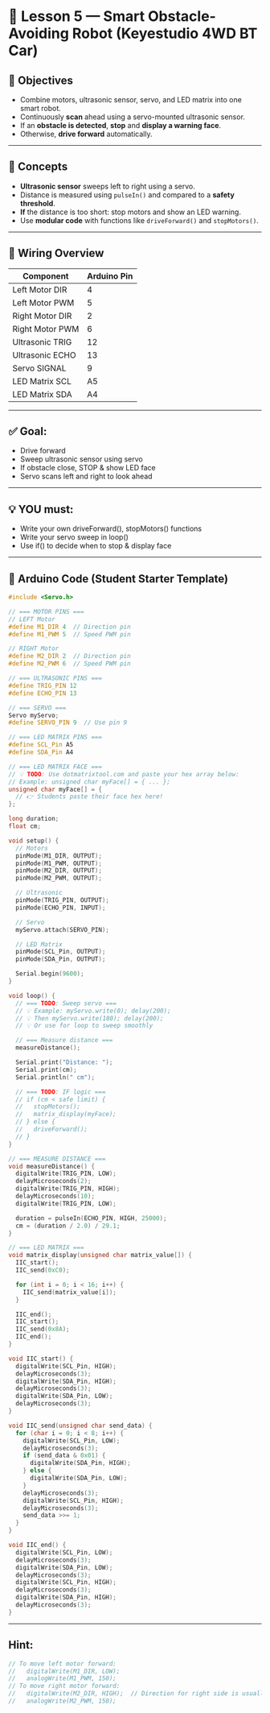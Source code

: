 # 🤖 Lesson 5 — Smart Obstacle-Avoiding Robot (Keyestudio 4WD BT Car)

## 🎯 Objectives
- Combine motors, ultrasonic sensor, servo, and LED matrix into one smart robot.
- Continuously **scan** ahead using a servo-mounted ultrasonic sensor.
- If an **obstacle is detected**, **stop** and **display a warning face**.
- Otherwise, **drive forward** automatically.

---

## 🧠 Concepts

- **Ultrasonic sensor** sweeps left to right using a servo.
- Distance is measured using `pulseIn()` and compared to a **safety threshold**.
- **If** the distance is too short: stop motors and show an LED warning.
- Use **modular code** with functions like `driveForward()` and `stopMotors()`.

---

## 🔌 Wiring Overview

| Component         | Arduino Pin   |
|------------------|---------------|
| Left Motor DIR    | 4             |
| Left Motor PWM    | 5             |
| Right Motor DIR   | 2             |
| Right Motor PWM   | 6             |
| Ultrasonic TRIG   | 12            |
| Ultrasonic ECHO   | 13            |
| Servo SIGNAL      | 9             |
| LED Matrix SCL    | A5            |
| LED Matrix SDA    | A4            |
---

## ✅ Goal:
  - Drive forward
  - Sweep ultrasonic sensor using servo
  - If obstacle close, STOP & show LED face
  - Servo scans left and right to look ahead
    
---
## 💡 YOU must:
  - Write your own driveForward(), stopMotors() functions
  - Write your servo sweep in loop()
  - Use if() to decide when to stop & display face
    
---
## 💾 Arduino Code (Student Starter Template)
```cpp
#include <Servo.h>

// === MOTOR PINS ===
// LEFT Motor
#define M1_DIR 4  // Direction pin
#define M1_PWM 5  // Speed PWM pin

// RIGHT Motor
#define M2_DIR 2  // Direction pin
#define M2_PWM 6  // Speed PWM pin

// === ULTRASONIC PINS ===
#define TRIG_PIN 12
#define ECHO_PIN 13

// === SERVO ===
Servo myServo;
#define SERVO_PIN 9  // Use pin 9

// === LED MATRIX PINS ===
#define SCL_Pin A5
#define SDA_Pin A4

// === LED MATRIX FACE ===
// 💡 TODO: Use dotmatrixtool.com and paste your hex array below:
// Example: unsigned char myFace[] = { ... };
unsigned char myFace[] = { 
  // 👉 Students paste their face hex here!
};

long duration;
float cm;

void setup() {
  // Motors
  pinMode(M1_DIR, OUTPUT);
  pinMode(M1_PWM, OUTPUT);
  pinMode(M2_DIR, OUTPUT);
  pinMode(M2_PWM, OUTPUT);

  // Ultrasonic
  pinMode(TRIG_PIN, OUTPUT);
  pinMode(ECHO_PIN, INPUT);

  // Servo
  myServo.attach(SERVO_PIN);

  // LED Matrix
  pinMode(SCL_Pin, OUTPUT);
  pinMode(SDA_Pin, OUTPUT);

  Serial.begin(9600);
}

void loop() {
  // === TODO: Sweep servo ===
  // 💡 Example: myServo.write(0); delay(200);
  // 💡 Then myServo.write(180); delay(200);
  // 💡 Or use for loop to sweep smoothly

  // === Measure distance ===
  measureDistance();

  Serial.print("Distance: ");
  Serial.print(cm);
  Serial.println(" cm");

  // === TODO: IF logic ===
  // if (cm < safe limit) {
  //   stopMotors();
  //   matrix_display(myFace);
  // } else {
  //   driveForward();
  // }
}

// === MEASURE DISTANCE ===
void measureDistance() {
  digitalWrite(TRIG_PIN, LOW);
  delayMicroseconds(2);
  digitalWrite(TRIG_PIN, HIGH);
  delayMicroseconds(10);
  digitalWrite(TRIG_PIN, LOW);

  duration = pulseIn(ECHO_PIN, HIGH, 25000);
  cm = (duration / 2.0) / 29.1;
}

// === LED MATRIX ===
void matrix_display(unsigned char matrix_value[]) {
  IIC_start();
  IIC_send(0xC0);

  for (int i = 0; i < 16; i++) {
    IIC_send(matrix_value[i]);
  }

  IIC_end();
  IIC_start();
  IIC_send(0x8A);
  IIC_end();
}

void IIC_start() {
  digitalWrite(SCL_Pin, HIGH);
  delayMicroseconds(3);
  digitalWrite(SDA_Pin, HIGH);
  delayMicroseconds(3);
  digitalWrite(SDA_Pin, LOW);
  delayMicroseconds(3);
}

void IIC_send(unsigned char send_data) {
  for (char i = 0; i < 8; i++) {
    digitalWrite(SCL_Pin, LOW);
    delayMicroseconds(3);
    if (send_data & 0x01) {
      digitalWrite(SDA_Pin, HIGH);
    } else {
      digitalWrite(SDA_Pin, LOW);
    }
    delayMicroseconds(3);
    digitalWrite(SCL_Pin, HIGH);
    delayMicroseconds(3);
    send_data >>= 1;
  }
}

void IIC_end() {
  digitalWrite(SCL_Pin, LOW);
  delayMicroseconds(3);
  digitalWrite(SDA_Pin, LOW);
  delayMicroseconds(3);
  digitalWrite(SCL_Pin, HIGH);
  delayMicroseconds(3);
  digitalWrite(SDA_Pin, HIGH);
  delayMicroseconds(3);
}
```
---
## Hint:
```cpp
// To move left motor forward:
//   digitalWrite(M1_DIR, LOW);
//   analogWrite(M1_PWM, 150);
// To move right motor forward:
//   digitalWrite(M2_DIR, HIGH);  // Direction for right side is usually REVERSED!
//   analogWrite(M2_PWM, 150);

